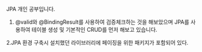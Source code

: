JPA 개인 공부입니다.



1. @valid와 @BindingResult를 사용하여 검증체크하는 것을 해보았으며 JPA를 사용하여
   테이블 생성 및 기본적인 CRUD를 먼저 해보고 있습니다.

2.JPA 환경 구축시 설치했던 라이브러리에 페이징을 위한 패키지가 포함되어 있다.

